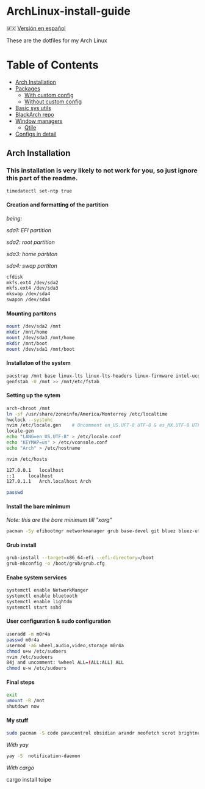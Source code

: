 # ArchLinux-install-guide

🇲🇽  [ Versión en español](/README_es.md)

These are the dotfiles for my Arch Linux

# Table of Contents

- [Arch Installation](#arch-installation)
- [Packages](#packages)
  - [With custom config](#with-custom-config)
  - [Without custom config](#without-custom-config)
- [Basic sys utils](#basic-sys-utils)
- [BlackArch repo](#blackarch-repo)
- [Window managers](#window-managers)
  - [Qtile](#qtile)
- [Configs in detail](#configs-in-detail)


## Arch Installation

### This installation is very likely to not work for you, so just ignore this part of the readme.

```bash
timedatectl set-ntp true
```

#### Creation and formatting of the partition

_being:_

_sda1: EFI partition_

_sda2: root partition_

_sda3: home partiton_

_sda4: swap partiton_

```bash
cfdisk
mkfs.ext4 /dev/sda2
mkfs.ext4 /dev/sda3
mkswap /dev/sda4
swapon /dev/sda4
```

#### Mounting partitons

```bash
mount /dev/sda2 /mnt
mkdir /mnt/home
mount /dev/sda3 /mnt/home
mkdir /mnt/boot
mount /dev/sda1 /mnt/boot
```

#### Installaton of the system

```bash
pacstrap /mnt base linux-lts linux-lts-headers linux-firmware intel-ucode neovim
genfstab -U /mnt >> /mnt/etc/fstab
```

#### Setting up the sytem 

```bash
arch-chroot /mnt
ln -sf /usr/share/zoneinfo/America/Monterrey /etc/localtime
hwclock --systohc
nvim /etc/locale.gen	# Uncomment en_US.UFT-8 UTF-8 & es_MX.UTF-8 UTF-8
locale-gen
echo "LANG=en_US.UTF-8" > /etc/locale.conf
echo "KEYMAP=us" > /etc/vconsole.conf
echo "Arch" > /etc/hostname
```

```bash
nvim /etc/hosts

127.0.0.1	localhost
::1		localhost
127.0.1.1	Arch.localhost Arch
```

``` bash
passwd
```

#### Install the bare minimum 

_Note: this are the bare minimum till "xorg"_

```bash
pacman -Sy efibootmgr networkmanager grub base-devel git bluez bluez-utils pulseaudio pulseaudio-bluetooth alsa-utils xorg qtile lightdm lightdm-gtk-greeter alacritty picom firefox
```

#### Grub install

```bash
grub-install --target=x86_64-efi --efi-directory=/boot
grub-mkconfig -o /boot/grub/grub.cfg
```

#### Enabe system services 

```bash
systemctl enable NetworkManger
systemctl enable bluetooth
systemctl enable lightdm
systemctl start sshd
```

#### User configuration & sudo configuration

``` bash
useradd -m m0r4a
passwd m0r4a
usermod -aG wheel,audio,video,storage m0r4a
chmod u+w /etc/sudoers
nvim /etc/sudoers
84j	and uncomment: %wheel ALL=(ALL:ALL) ALL
chmod u-w /etc/sudoers
```

#### Final steps

``` bash
exit
umount -R /mnt
shutdown now
```

#### My stuff

``` bash
sudo pacman -S code pavucontrol obsidian arandr neofetch scrot brightnessctl imv feh xcalib bat lsd unzip python-pip lightdm-webkit2-greeter openssh xdg-utils libnotify dunst lxappearance qt5ct
```

_With yay_

```bash
yay -S  notification-daemon 
```

_With cargo_

cargo install toipe
